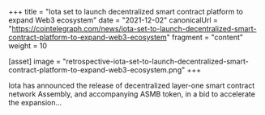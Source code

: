 +++
title = "Iota set to launch decentralized smart contract platform to expand Web3 ecosystem"
date = "2021-12-02"
canonicalUrl = "https://cointelegraph.com/news/iota-set-to-launch-decentralized-smart-contract-platform-to-expand-web3-ecosystem"
fragment = "content"
weight = 10

[asset]
    image = "retrospective-iota-set-to-launch-decentralized-smart-contract-platform-to-expand-web3-ecosystem.png"
+++

Iota has announced the release of decentralized layer-one smart contract 
network Assembly, and accompanying ASMB token, in a bid to accelerate the 
expansion...
